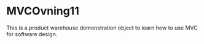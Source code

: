 # MVCOvning11
This is a product warehouse demonstration object to learn how to use MVC for software design.
